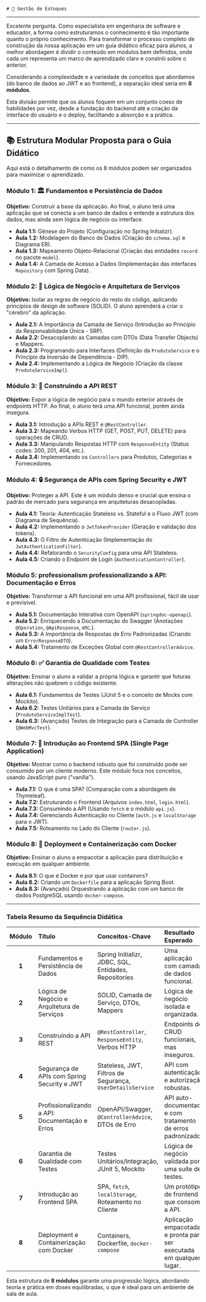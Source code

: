     # 💎 Gestão de Estoques

---
Excelente pergunta. Como especialista em engenharia de software e educador, a forma como estruturamos o conhecimento é tão importante quanto o próprio conhecimento. Para transformar o processo completo de construção da nossa aplicação em um guia didático eficaz para alunos, a melhor abordagem é dividir o conteúdo em módulos bem definidos, onde cada um representa um marco de aprendizado claro e constrói sobre o anterior.

Considerando a complexidade e a variedade de conceitos que abordamos (do banco de dados ao JWT e ao frontend), a separação ideal seria em **8 módulos**.

Esta divisão permite que os alunos foquem em um conjunto coeso de habilidades por vez, desde a fundação do backend até a criação da interface do usuário e o deploy, facilitando a absorção e a prática.

---

## 📚 Estrutura Modular Proposta para o Guia Didático

Aqui está o detalhamento de como os 8 módulos podem ser organizados para maximizar o aprendizado.

### Módulo 1: 🏛️ Fundamentos e Persistência de Dados
**Objetivo:** Construir a base da aplicação. Ao final, o aluno terá uma aplicação que se conecta a um banco de dados e entende a estrutura dos dados, mas ainda sem lógica de negócio ou interface.
-   **Aula 1.1:** Gênese do Projeto (Configuração no Spring Initializr).
-   **Aula 1.2:** Modelagem do Banco de Dados (Criação do `schema.sql` e Diagrama ER).
-   **Aula 1.3:** Mapeamento Objeto-Relacional (Criação das entidades `record` no pacote `model`).
-   **Aula 1.4:** A Camada de Acesso a Dados (Implementação das interfaces `Repository` com Spring Data).

### Módulo 2: 🧠 Lógica de Negócio e Arquitetura de Serviços
**Objetivo:** Isolar as regras de negócio do resto do código, aplicando princípios de design de software (SOLID). O aluno aprenderá a criar o "cérebro" da aplicação.
-   **Aula 2.1:** A Importância da Camada de Serviço (Introdução ao Princípio da Responsabilidade Única - SRP).
-   **Aula 2.2:** Desacoplando as Camadas com DTOs (Data Transfer Objects) e Mappers.
-   **Aula 2.3:** Programando para Interfaces (Definição da `ProdutoService` e o Princípio da Inversão de Dependência - DIP).
-   **Aula 2.4:** Implementando a Lógica de Negócio (Criação da classe `ProdutoServiceImpl`).

### Módulo 3: 🔌 Construindo a API REST
**Objetivo:** Expor a lógica de negócio para o mundo exterior através de endpoints HTTP. Ao final, o aluno terá uma API funcional, porém ainda insegura.
-   **Aula 3.1:** Introdução a APIs REST e `@RestController`.
-   **Aula 3.2:** Mapeando Verbos HTTP (GET, POST, PUT, DELETE) para operações de CRUD.
-   **Aula 3.3:** Manipulando Respostas HTTP com `ResponseEntity` (Status codes: 200, 201, 404, etc.).
-   **Aula 3.4:** Implementando os `Controllers` para Produtos, Categorias e Fornecedores.

### Módulo 4: 🔒 Segurança de APIs com Spring Security e JWT
**Objetivo:** Proteger a API. Este é um módulo denso e crucial que ensina o padrão de mercado para segurança em arquiteturas desacopladas.
-   **Aula 4.1:** Teoria: Autenticação Stateless vs. Stateful e o Fluxo JWT (com Diagrama de Sequência).
-   **Aula 4.2:** Implementando o `JwtTokenProvider` (Geração e validação dos tokens).
-   **Aula 4.3:** O Filtro de Autenticação (Implementação do `JwtAuthenticationFilter`).
-   **Aula 4.4:** Refatorando o `SecurityConfig` para uma API Stateless.
-   **Aula 4.5:** Criando o Endpoint de Login (`AuthenticationController`).

### Módulo 5:  professionalism professionalizando a API: Documentação e Erros
**Objetivo:** Transformar a API funcional em uma API profissional, fácil de usar e previsível.
-   **Aula 5.1:** Documentação Interativa com OpenAPI (`springdoc-openapi`).
-   **Aula 5.2:** Enriquecendo a Documentação do Swagger (Anotações `@Operation`, `@ApiResponse`, etc.).
-   **Aula 5.3:** A Importância de Respostas de Erro Padronizadas (Criando um `ErrorResponseDTO`).
-   **Aula 5.4:** Tratamento de Exceções Global com `@RestControllerAdvice`.

### Módulo 6: ✅ Garantia de Qualidade com Testes
**Objetivo:** Ensinar o aluno a validar a própria lógica e garantir que futuras alterações não quebrem o código existente.
-   **Aula 6.1:** Fundamentos de Testes (JUnit 5 e o conceito de Mocks com Mockito).
-   **Aula 6.2:** Testes Unitários para a Camada de Serviço (`ProdutoServiceImplTest`).
-   **Aula 6.3:** (Avançado) Testes de Integração para a Camada de Controller (`@WebMvcTest`).

### Módulo 7: 🎨 Introdução ao Frontend SPA (Single Page Application)
**Objetivo:** Mostrar como o backend robusto que foi construído pode ser consumido por um cliente moderno. Este módulo foca nos conceitos, usando JavaScript puro ("vanilla").
-   **Aula 7.1:** O que é uma SPA? (Comparação com a abordagem de Thymeleaf).
-   **Aula 7.2:** Estruturando o Frontend (Arquivos `index.html`, `login.html`).
-   **Aula 7.3:** Consumindo a API (Usando `fetch` e o módulo `api.js`).
-   **Aula 7.4:** Gerenciando Autenticação no Cliente (`auth.js` e `localStorage` para o JWT).
-   **Aula 7.5:** Roteamento no Lado do Cliente (`router.js`).

### Módulo 8: 🚀 Deployment e Containerização com Docker
**Objetivo:** Ensinar o aluno a empacotar a aplicação para distribuição e execução em qualquer ambiente.
-   **Aula 8.1:** O que é Docker e por que usar containers?
-   **Aula 8.2:** Criando um `Dockerfile` para a aplicação Spring Boot.
-   **Aula 8.3:** (Avançado) Orquestrando a aplicação com um banco de dados PostgreSQL usando `docker-compose`.

---

### Tabela Resumo da Sequência Didática

| Módulo | Título                                               | Conceitos-Chave                                       | Resultado Esperado                                               | Próxima Etapa            |
| :----: | :--------------------------------------------------- | :---------------------------------------------------- | :--------------------------------------------------------------- | :----------------------- |
| **1** | Fundamentos e Persistência de Dados                  | Spring Initializr, JDBC, SQL, Entidades, Repositories | Uma aplicação com camada de dados funcional.                     | Lógica de Negócio        |
| **2** | Lógica de Negócio e Arquitetura de Serviços          | SOLID, Camada de Serviço, DTOs, Mappers               | Lógica de negócio isolada e organizada.                          | Expor como API           |
| **3** | Construindo a API REST                               | `@RestController`, `ResponseEntity`, Verbos HTTP      | Endpoints de CRUD funcionais, mas inseguros.                     | Segurança                |
| **4** | Segurança de APIs com Spring Security e JWT          | Stateless, JWT, Filtros de Segurança, `UserDetailsService` | API com autenticação e autorização robustas.                     | Profissionalização     |
| **5** | Profissionalizando a API: Documentação e Erros       | OpenAPI/Swagger, `@ControllerAdvice`, DTOs de Erro    | API auto-documentada e com tratamento de erros padronizado.      | Testes                   |
| **6** | Garantia de Qualidade com Testes                     | Testes Unitários/Integração, JUnit 5, Mockito         | Lógica de negócio validada por uma suíte de testes.              | Interface do Usuário     |
| **7** | Introdução ao Frontend SPA                           | SPA, `fetch`, `localStorage`, Roteamento no Cliente   | Um protótipo de frontend que consome a API.                      | Deploy                   |
| **8** | Deployment e Containerização com Docker              | Containers, Dockerfile, `docker-compose`              | Aplicação empacotada e pronta para ser executada em qualquer lugar. | Fim do Curso             |

Esta estrutura de **8 módulos** garante uma progressão lógica, abordando teoria e prática em doses equilibradas, o que é ideal para um ambiente de sala de aula.
